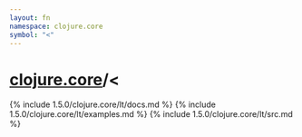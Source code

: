 ```yaml
---
layout: fn
namespace: clojure.core
symbol: "<"
---
```


# [clojure.core](../)/<

{% include 1.5.0/clojure.core/lt/docs.md %}
{% include 1.5.0/clojure.core/lt/examples.md %}
{% include 1.5.0/clojure.core/lt/src.md %}

